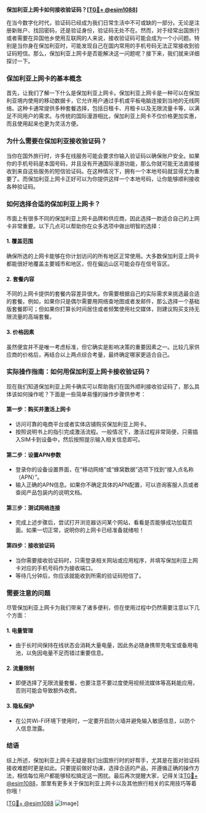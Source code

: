 **保加利亚上网卡如何接收验证码？[[TG💪+ @esim1088](https://t.me/s/esim1088)]**

在当今数字化时代，验证码已经成为我们日常生活中不可或缺的一部分。无论是注册新账户、找回密码，还是验证身份，验证码无处不在。然而，对于经常出国旅行或者需要在异国他乡使用互联网的人来说，接收验证码可能会成为一个小问题。特别是当你身在保加利亚时，可能发现自己在国内常用的手机号码无法正常接收到验证码短信。那么，保加利亚上网卡是否能解决这一问题呢？接下来，我们就来详细探讨一下。

### 保加利亚上网卡的基本概念

首先，让我们了解一下什么是保加利亚上网卡。保加利亚上网卡是一种可以在保加利亚境内使用的移动数据卡，它允许用户通过手机或平板电脑连接到当地的无线网络。这种卡通常提供多种套餐选择，包括日租卡、月租卡以及无限流量卡等，以满足不同用户的需求。与传统的国际漫游相比，保加利亚上网卡不仅价格更加实惠，而且使用起来也更为灵活方便。

### 为什么需要在保加利亚接收验证码？

当你在国外旅行时，许多在线服务可能会要求你输入验证码以确保账户安全。如果你的手机号码是本国号码，并且没有开通国际漫游功能，那么你就可能无法直接接收到来自这些服务的短信验证码。在这种情况下，拥有一个本地号码就显得尤为重要了。而保加利亚上网卡正好可以为你提供这样一个本地号码，让你能够顺利接收各种验证码。

### 如何选择合适的保加利亚上网卡？

市面上有很多不同的保加利亚上网卡品牌和供应商，因此选择一款适合自己的上网卡非常重要。以下几点可以帮助你在众多选项中做出明智的选择：

#### 1. **覆盖范围**
   确保所选的上网卡能够在你计划访问的所有地区正常使用。大多数保加利亚上网卡都能很好地覆盖主要城市和地区，但在偏远山区可能会存在信号盲区。

#### 2. **套餐内容**
   不同的上网卡提供的套餐内容差异很大。你需要根据自己的实际需求来挑选最合适的套餐。例如，如果你只是偶尔需要用网络查地图或者发邮件，那么选择一个基础版套餐即可；但如果你打算长时间居住或者频繁使用社交媒体，则建议购买支持无限流量的高端套餐。

#### 3. **价格因素**
   虽然便宜并不是唯一考虑标准，但它确实是影响决策的重要因素之一。比较几家供应商的价格后，再结合以上两点综合考量，最终确定哪家更适合自己。

### 实际操作指南：如何用保加利亚上网卡接收验证码？

现在我们知道保加利亚上网卡确实可以帮助我们在国外顺利接收验证码了，那么具体该如何操作呢？下面是一些简单易懂的操作步骤供参考：

#### 第一步：购买并激活上网卡
   - 访问可靠的电商平台或者实体店铺购买保加利亚上网卡。
   - 按照说明书上的指引完成激活流程。一般情况下，激活过程非常简便，只需插入SIM卡到设备中，然后按照提示输入相关信息即可。

#### 第二步：设置APN参数
   - 登录你的设备设置界面，在“移动网络”或“蜂窝数据”选项下找到“接入点名称（APN）”。
   - 输入正确的APN信息。如果你不确定具体的APN配置，可以咨询客服人员或者查阅产品包装内的说明文档。

#### 第三步：测试网络连接
   - 完成上述步骤后，尝试打开浏览器访问某个网站，看看是否能够成功加载页面。如果一切正常，说明你的上网卡已经准备就绪啦！

#### 第四步：接收验证码
   - 当你需要接收验证码时，只需登录相关网站或应用程序，并填写保加利亚上网卡对应的手机号码作为接收端口。
   - 等待几分钟后，你应该就能收到所需的验证码短信了。

### 需要注意的问题

尽管保加利亚上网卡为我们带来了诸多便利，但在使用过程中仍然需要注意以下几个方面：

#### 1. **电量管理**
   - 由于长时间保持在线状态会消耗大量电量，因此务必随身携带充电宝或备用电池，以免因电量不足而错过重要信息。

#### 2. **流量限制**
   - 即便选择了无限流量套餐，也要注意不要过度使用视频流媒体等高耗能应用，否则可能会导致额外收费。

#### 3. **隐私保护**
   - 在公共Wi-Fi环境下使用时，一定要开启防火墙并避免输入敏感信息，以防个人信息泄露。

### 结语

综上所述，保加利亚上网卡无疑是我们出国旅行时的好帮手，尤其是在面对验证码接收难题时更是如此。只要提前做好功课，选择合适的产品，并遵循正确的操作方法，相信每位用户都能够轻松搞定这一困扰。最后再次提醒大家，记得关注[TG💪+ @esim1088](https://t.me/s/esim1088)，那里有更多关于保加利亚上网卡以及其他旅行相关的实用技巧等着你哦！

[[TG💪+ @esim1088](https://t.me/s/esim1088) ![Image](https://i.postimg.cc/4NQfJmqS/Snipaste-2025-05-13-00-14-12.png)]